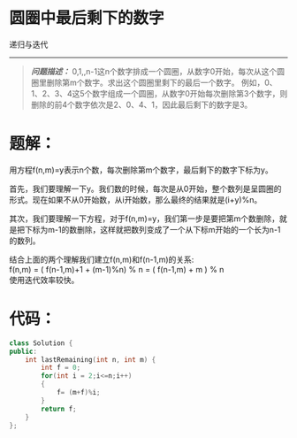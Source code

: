 # 圆圈中最后剩下的数字

递归与迭代

---------------------------------
> ***问题描述：***
>0,1,,n-1这n个数字排成一个圆圈，从数字0开始，每次从这个圆圈里删除第m个数字。求出这个圆圈里剩下的最后一个数字。
>例如，0、1、2、3、4这5个数字组成一个圆圈，从数字0开始每次删除第3个数字，则删除的前4个数字依次是2、0、4、1，因此最后剩下的数字是3。

# 题解：
用方程f(n,m)=y表示n个数，每次删除第m个数字，最后剩下的数字下标为y。  

首先，我们要理解一下y。我们数的时候，每次是从0开始，整个数列是呈圆圈的形式。现在如果不从0开始数，从i开始数，那么最终的结果就是(i+y)%n。

其次，我们要理解一下方程，对于f(n,m)=y，我们第一步是要把第m个数删除，就是把下标为m-1的数删除，这样就把数列变成了一个从下标m开始的一个长为n-1的数列。  

结合上面的两个理解我们建立f(n,m)和f(n-1,m)的关系:  
f(n,m) = ( f(n-1,m)+1 + (m-1)%n) % n = ( f(n-1,m) + m ) % n  
使用迭代效率较快。  
  
  
# 代码：
```C++
class Solution {
public:
    int lastRemaining(int n, int m) {
        int f = 0;
        for(int i = 2;i<=n;i++)
        {
            f= (m+f)%i;
        }
        return f;
    }
};
```